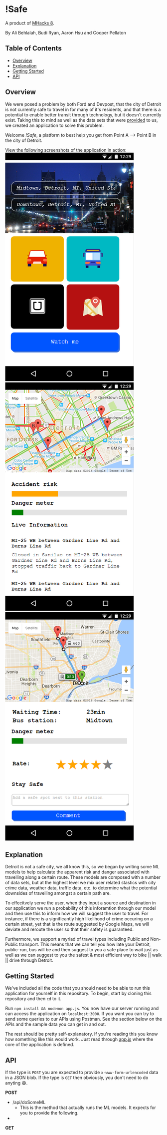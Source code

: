 # !Safe
A product of [MHacks 8](https://mhacks.org/).

By Ali Behlalah, Budi Ryan, Aaron Hsu and Cooper Pellaton

## Table of Contents
- [Overview](#overview)
- [Explanation](#explanation)
- [Getting Started](#getting-started)
- [API](#api)

## Overview
We were posed a problem by both Ford and Devpost, that the city of Detroit is not currently safe to travel in for many of it's residents, and that there is a potential to enable better transit through technology, but it doesn't currently exist. Taking this to mind as well as the data sets that were [provided](http://mhacks8.devpost.com/details/ford) to us, we created an application to solve this problem.

Welcome *!Safe*, a platform to best help you get from Point A --> Point B in the city of Detroit.

View the following screenshots of the application in action:
![](assets/index.png)
![](assets/schedule.png)
![](assets/bus.png)

## Explanation
Detroit is not a safe city, we all know this, so we began by writing some ML models to help calculate the apparent risk and danger associated with travelling along a certain route. These models are composed with a number of data sets, but at the highest level we mix user related stastics with city crime data, weather data, traffic data, etc. to determine what the potential downsides of travelling amongst a certain path are.

To effecitvely serve the user, when they input a source and destination in our application we run a probability of this inforamtion through our model and then use this to inform how we will suggest the user to travel. For instance, if there is a significantly high likelihood of crime occuring on a certain street, yet that is the route suggested by Google Maps, we will deviate and reroute the user so that their safety is guaranteed.

Furthermore, we support a myriad of travel types including Public and Non-Public transport. This means that we can tell you how late your Detroit, public-run, bus will be and then suggest to you a safe place to wait just as well as we can suggest to you the safest & most efficient way to bike || walk || drive through Detroit.

## Getting Started
We've included all the code that you should need to be able to run this application for yourself in this repository. To begin, start by cloning this repository and then `cd` to it.

Run `npm install && nodemon app.js`. You now have our server running and can access the application on `localhost:3000`. If you want you can try to send some queries to our APIs using Postman. See the section below on the APIs and the sample data you can get in and out.

The rest should be pretty self-explanatory. If you're reading this you know how something like this would work. Just read through [app.js](app.js) where the core of the application is defined.

## API
If the type is `POST` you are expected to provide `x-www-form-urlencoded` data in a JSON blob. If the type is `GET` then obviously, you don't need to do anyting :smile:.

**POST**

- /api/doSomeML
	- This is the method that actually runs the ML models. It expects for you to provide the following.
- 

**GET**

